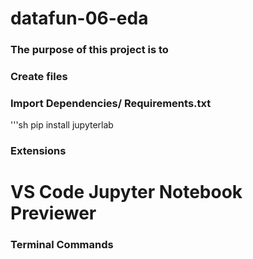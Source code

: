 # datafun-06-eda

### The purpose of this project is to

### Create files


### Import Dependencies/ Requirements.txt
'''sh
pip install jupyterlab


### Extensions
# VS Code Jupyter Notebook Previewer



### Terminal Commands
